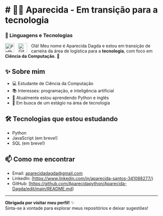 # # 👩‍💻 Aparecida - Em transição para a tecnologia


### 🤖 Linguagens e Tecnologias

<img 
    align="left" 
    alt="Python"
    title="Python" 
    width="30px" 
    style="padding-right: 10px;" 
    src="https://cdn.jsdelivr.net/gh/devicons/devicon@latest/icons/typescript/typescript-original.svg" 
/>
<img 
    align="left" 
    alt="Git" 
    title="Git"
    width="30px" 
    style="padding-right: 10px;" 
    src="https://cdn.jsdelivr.net/gh/devicons/devicon@latest/icons/git/git-original.svg" 
/>



Olá! Meu nome é Aparecida Dagda e estou em transição de carreira da área de logística para a **tecnologia**, com foco em **Ciência da Computação**. 🚀

## ✨ Sobre mim

- 💻 Estudante de Ciência da Computação
- 📚 Interesses: programação, e inteligência artificial
- 🌱 Atualmente estou aprendendo Python e inglês
- 🎯 Em busca de um estágio na área de tecnologia

## 🛠️ Tecnologias que estou estudando

- Python
- JavaScript (em breve!)
- SQL (em breve!)

## 📫 Como me encontrar

- Email: aparecidadagda@gmail.com
- LinkedIn: [https://www.linkedin.com/in/aparecida-santos-341088277/)  
- GitHub: [https://github.com/Aparecidapython/Aparecida-Dagda/edit/main/README.md)

---

**Obrigada por visitar meu perfil!** ✨  
Sinta-se à vontade para explorar meus repositórios e deixar sugestões!

 
  
  
